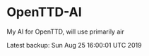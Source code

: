 # OpenTTD-AI
My AI for OpenTTD, will use primarily air

Latest backup: Sun Aug 25 16:00:01 UTC 2019

